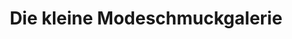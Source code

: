 ---
title: "Die kleine Modeschmuckgalerie"
url: /helgoland/die-kleine-modeschmuckgalerie/
shop: Schmuck
---